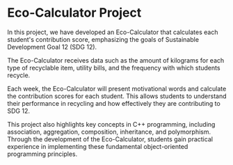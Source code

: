 # Eco-Calculator Project
  In this project, we have developed an Eco-Calculator that calculates each student's contribution score, emphasizing the goals of Sustainable Development Goal 12 (SDG 12).

  The Eco-Calculator receives data such as the amount of kilograms for each type of recyclable item, utility bills, and the frequency with which students recycle.

  Each week, the Eco-Calculator will present motivational words and calculate the contribution scores for each student. This allows students to understand their performance in recycling and how effectively they are contributing to SDG 12.

  This project also highlights key concepts in C++ programming, including association, aggregation, composition, inheritance, and polymorphism. Through the development of the Eco-Calculator, students gain practical experience in implementing these fundamental object-oriented programming principles.
